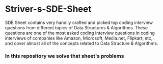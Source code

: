# Striver-s-SDE-Sheet
SDE Sheet contains very handily crafted and picked top coding interview questions from different topics of Data Structures &amp; Algorithms. These questions are one of the most asked coding interview questions in coding interviews of companies like Amazon, Microsoft, Media.net, Flipkart, etc, and cover almost all of the concepts related to Data Structure &amp; Algorithms.


### In this repository we solve that sheet's problems 
